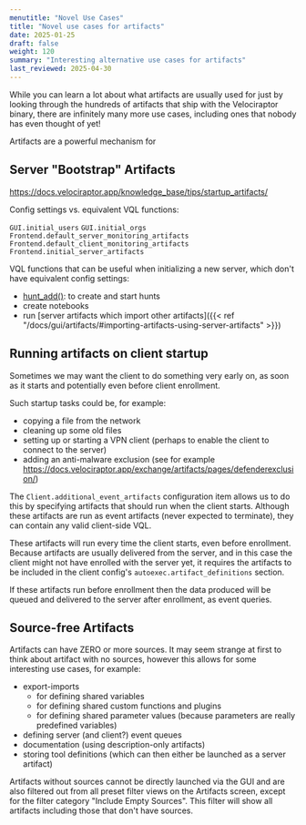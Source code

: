 ```yaml
---
menutitle: "Novel Use Cases"
title: "Novel use cases for artifacts"
date: 2025-01-25
draft: false
weight: 120
summary: "Interesting alternative use cases for artifacts"
last_reviewed: 2025-04-30
---
```


While you can learn a lot about what artifacts are usually used for just by
looking through the hundreds of artifacts that ship with the Velociraptor
binary, there are infinitely many more use cases, including ones that nobody has
even thought of yet!

Artifacts are a powerful mechanism for



## Server "Bootstrap" Artifacts

https://docs.velociraptor.app/knowledge_base/tips/startup_artifacts/

Config settings vs. equivalent VQL functions:

`GUI.initial_users`
`GUI.initial_orgs`
`Frontend.default_server_monitoring_artifacts`
`Frontend.default_client_monitoring_artifacts`
`Frontend.initial_server_artifacts`

VQL functions that can be useful when initializing a new server, which don't have
equivalent config settings:

- [hunt_add()](): to create and start hunts
- create notebooks
- run [server artifacts which import other artifacts]({{< ref "/docs/gui/artifacts/#importing-artifacts-using-server-artifacts" >}})

## Running artifacts on client startup

Sometimes we may want the client to do something very early on, as soon as it
starts and potentially even before client enrollment.

Such startup tasks could be, for example:

- copying a file from the network
- cleaning up some old files
- setting up or starting a VPN client (perhaps to enable the client to connect
  to the server)
- adding an anti-malware exclusion (see for example
  https://docs.velociraptor.app/exchange/artifacts/pages/defenderexclusion/)

The `Client.additional_event_artifacts` configuration item allows us to do this
by specifying artifacts that should run when the client starts. Although these
artifacts are run as event artifacts (never expected to terminate), they can
contain any valid client-side VQL.

These artifacts will run every time the client starts, even before enrollment.
Because artifacts are usually delivered from the server, and in this case the
client might not have enrolled with the server yet, it requires the artifacts to
be included in the client config's `autoexec.artifact_definitions` section.

If these artifacts run before enrollment then the data produced will be queued
and delivered to the server after enrollment, as event queries.

## Source-free Artifacts

Artifacts can have ZERO or more sources. It may seem strange at first to think
about artifact with no sources, however this allows for some interesting use
cases, for example:
- export-imports
    - for defining shared variables
    - for defining shared custom functions and plugins
    - for defining shared parameter values (because parameters are really predefined variables)
- defining server (and client?) event queues
- documentation (using description-only artifacts)
- storing tool definitions (which can then either be launched as a server artifact)

Artifacts without sources cannot be directly launched via the GUI and are also
filtered out from all preset filter views on the Artifacts screen, except for
the filter category "Include Empty Sources". This filter will show all artifacts
including those that don't have sources.